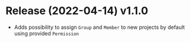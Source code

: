 # Release (2022-04-14) v1.1.0
* Adds possibility to assign `Group` and `Member` to new projects by default using provided `Permission`